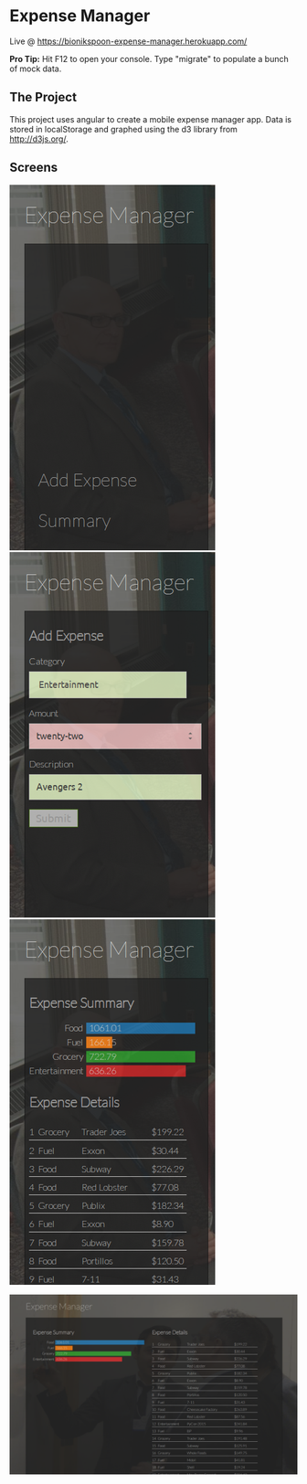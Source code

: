 # Expense Manager

Live @ https://bionikspoon-expense-manager.herokuapp.com/

**Pro Tip:** Hit F12 to open your console.  Type "migrate" to populate a bunch of mock data.

## The Project

This project uses angular to create a mobile expense manager app. Data is stored in localStorage and graphed using the d3 library from http://d3js.org/. 

## Screens

![home](screenshot.home.png)
![add-expense](screenshot.add-expense.png)
![summary](screenshot.summary.png)

![summary-fullscreen](screenshot.summary.fullscreen.png)
